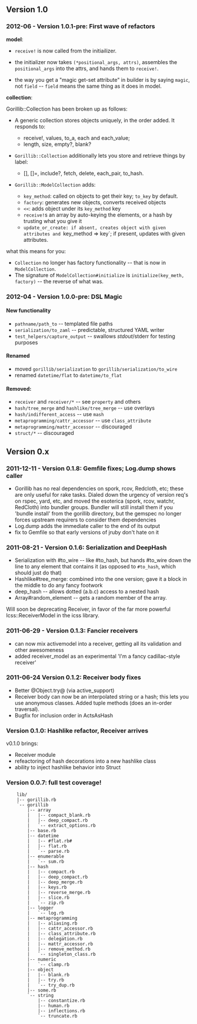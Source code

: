 ## Version 1.0


### 2012-06 - Version 1.0.1-pre: First wave of refactors

**model**: 

* `receive!` is now called from the initiailizer.

* the initializer now takes `(*positional_args, attrs)`, assembles the `positional_args` into the attrs, and hands them to `receive!`.

* the way you get a "magic get-set attribute" in builder is by saying `magic`, not `field` -- `field` means the same thing as it does in model.

**collection**: 

Gorillib::Collection has been broken up as follows:

* A generic collection stores objects uniquely, in the order added. It responds to:
  - receive!, values, to_a, each and each_value;
  - length, size, empty?, blank?

* `Gorillib::Collection` additionally lets you store and retrieve things by label:
  - [], []=, include?, fetch, delete, each_pair, to_hash.

* `Gorillib::ModelCollection` adds:
  - `key_method`: called on objects to get their key; `to_key` by default.
  - `factory`: generates new objects, converts received objects
  - `<<`: adds object under its `key_method` key
  - `receive!`s an array by auto-keying the elements, or a hash by trusting what you give it
  - `update_or_create: if absent, creates object with given attributes and
    `key_method => key`; if present, updates with given attributes.

what this means for you:
* `Collection` no longer has factory functionality -- that is now in `ModelCollection`. 
* The signature of `ModelCollection#initialize` is `initialize(key_meth, factory)` -- the reverse of what was.


### 2012-04 - Version 1.0.0-pre: DSL Magic

#### New functionality

* `pathname/path_to`            -- templated file paths
* `serialization/to_zaml`       -- predictable, structured YAML writer
* `test_helpers/capture_output` -- swallows $stdout/$stderr for testing purposes

#### Renamed

* moved `gorillib/serialization` to `gorillib/serialization/to_wire`
* renamed `datetime/flat` to `datetime/to_flat`

#### Removed:

* `receiver` and `receiver/*`                 -- see `property` and others
* `hash/tree_merge` and `hashlike/tree_merge` -- use overlays
* `hash/indifferent_access`                   -- use `mash`
* `metaprogramming/cattr_accessor`            -- use `class_attribute`
* `metaprogramming/mattr_accessor`            -- discouraged
* `struct/*`                                  -- discouraged

## Version 0.x

### 2011-12-11 - Version 0.1.8: Gemfile fixes; Log.dump shows caller

* Gorillib has no real dependencies on spork, rcov, Redcloth, etc; these are only useful for rake tasks. Dialed down the urgency of version req's on rspec, yard, etc, and moved the esoterica (spork, rcov, watchr, RedCloth) into bundler groups. Bundler will still install them if you 'bundle install' from the gorillib directory, but the gemspec no longer forces upstream requirers to consider them dependencies
* Log.dump adds the immediate caller to the end of its output
* fix to Gemfile so that early versions of jruby don't hate on it

### 2011-08-21 - Version 0.1.6: Serialization and DeepHash

* Serialization with #to_wire -- like #to_hash, but hands #to_wire down the line to any element that contains it (as opposed to `#to_hash`, which should just do that)
* Hashlike#tree_merge: combined into the one version; gave it a block in the middle to do any fancy footwork
* deep_hash -- allows dotted (a.b.c) access to a nested hash
* Array#random_element -- gets a random member of the array.

Will soon be deprecating Receiver, in favor of the far more powerful Icss::ReceiverModel in the icss library.

### 2011-06-29 - Version 0.1.3: Fancier receivers

* can now mix activemodel into a receiver, getting all its validation and other awesomeness
* added receiver_model as an experimental 'I'm a fancy cadillac-style receiver'

### 2011-06-24 Version 0.1.2: Receiver body fixes

* Better @Object.try@ (via active_support)
* Receiver body can now be an interpolated string or a hash; this lets you use anonymous classes. Added tuple methods (does an in-order traversal).
* Bugfix for inclusion order in ActsAsHash

### Version 0.1.0: Hashlike refactor, Receiver arrives

v0.1.0 brings:

* Receiver module
* refeactoring of hash decorations into a new hashlike class
* ability to inject hashlike behavior into Struct

### Version 0.0.7: full test coverage!

        lib/
        |-- gorillib.rb
        `-- gorillib
            |-- array
            |   |-- compact_blank.rb
            |   |-- deep_compact.rb
            |   `-- extract_options.rb
            |-- base.rb
            |-- datetime
            |   |-- #flat.rb#
            |   |-- flat.rb
            |   `-- parse.rb
            |-- enumerable
            |   `-- sum.rb
            |-- hash
            |   |-- compact.rb
            |   |-- deep_compact.rb
            |   |-- deep_merge.rb
            |   |-- keys.rb
            |   |-- reverse_merge.rb
            |   |-- slice.rb
            |   `-- zip.rb
            |-- logger
            |   `-- log.rb
            |-- metaprogramming
            |   |-- aliasing.rb
            |   |-- cattr_accessor.rb
            |   |-- class_attribute.rb
            |   |-- delegation.rb
            |   |-- mattr_accessor.rb
            |   |-- remove_method.rb
            |   `-- singleton_class.rb
            |-- numeric
            |   `-- clamp.rb
            |-- object
            |   |-- blank.rb
            |   |-- try.rb
            |   `-- try_dup.rb
            |-- some.rb
            `-- string
                |-- constantize.rb
                |-- human.rb
                |-- inflections.rb
                `-- truncate.rb

